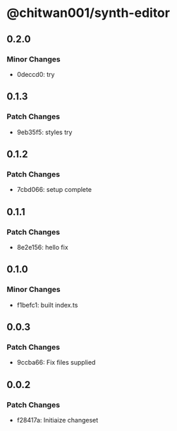 # @chitwan001/synth-editor

## 0.2.0

### Minor Changes

- 0deccd0: try

## 0.1.3

### Patch Changes

- 9eb35f5: styles try

## 0.1.2

### Patch Changes

- 7cbd066: setup complete

## 0.1.1

### Patch Changes

- 8e2e156: hello fix

## 0.1.0

### Minor Changes

- f1befc1: built index.ts

## 0.0.3

### Patch Changes

- 9ccba66: Fix files supplied

## 0.0.2

### Patch Changes

- f28417a: Initiaize changeset
